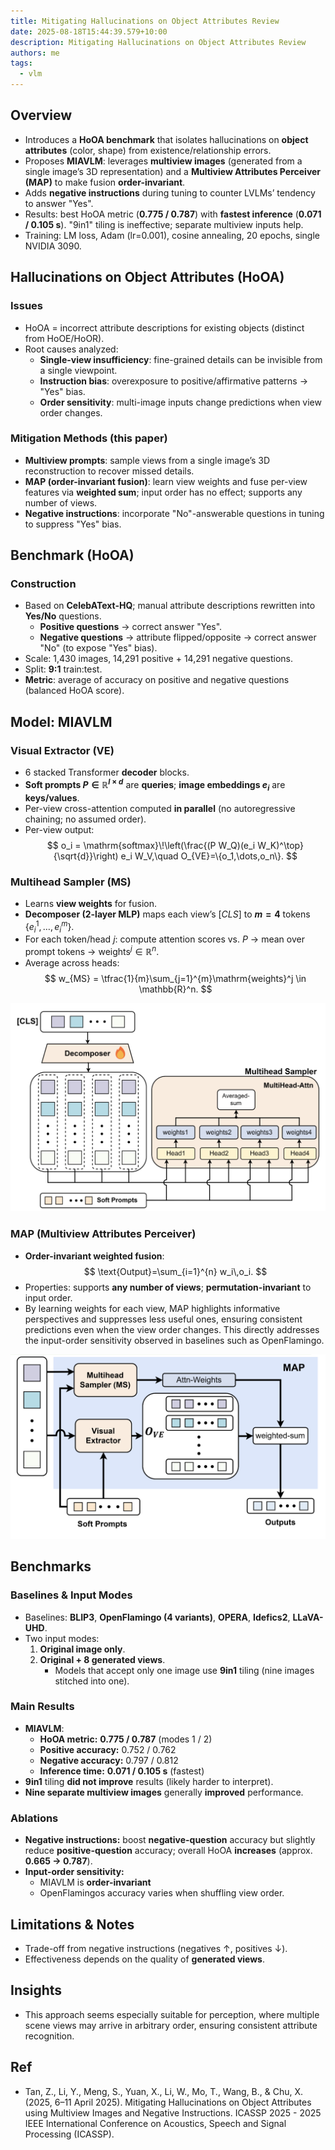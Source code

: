 ```yaml
---
title: Mitigating Hallucinations on Object Attributes Review
date: 2025-08-18T15:44:39.579+10:00
description: Mitigating Hallucinations on Object Attributes Review
authors: me
tags:
  - vlm
---
```



## Overview

- Introduces a **HoOA benchmark** that isolates hallucinations on **object attributes** (color, shape) from existence/relationship errors.
- Proposes **MIAVLM**: leverages **multiview images** (generated from a single image’s 3D representation) and a **Multiview Attributes Perceiver (MAP)** to make fusion **order-invariant**.
- Adds **negative instructions** during tuning to counter LVLMs’ tendency to answer "Yes".
- Results: best HoOA metric (**0.775 / 0.787**) with **fastest inference** (**0.071 / 0.105 s**). "9in1" tiling is ineffective; separate multiview inputs help.
- Training: LM loss, Adam (lr=0.001), cosine annealing, 20 epochs, single NVIDIA 3090.

## Hallucinations on Object Attributes (HoOA)

### Issues

- HoOA = incorrect attribute descriptions for existing objects (distinct from HoOE/HoOR).
- Root causes analyzed:
  - **Single-view insufficiency**: fine-grained details can be invisible from a single viewpoint.
  - **Instruction bias**: overexposure to positive/affirmative patterns → "Yes" bias.
  - **Order sensitivity**: multi-image inputs change predictions when view order changes.

### Mitigation Methods (this paper)

- **Multiview prompts**: sample views from a single image’s 3D reconstruction to recover missed details.
- **MAP (order-invariant fusion)**: learn view weights and fuse per-view features via **weighted sum**; input order has no effect; supports any number of views.
- **Negative instructions**: incorporate "No"-answerable questions in tuning to suppress "Yes" bias.

## Benchmark (HoOA)

### Construction

- Based on **CelebAText-HQ**; manual attribute descriptions rewritten into **Yes/No** questions.
  - **Positive questions** → correct answer "Yes".
  - **Negative questions** → attribute flipped/opposite → correct answer "No" (to expose "Yes" bias).
- Scale: 1,430 images, 14,291 positive + 14,291 negative questions.
- Split: **9:1** train:test.
- **Metric**: average of accuracy on positive and negative questions (balanced HoOA score).

## Model: MIAVLM

### Visual Extractor (VE)

- 6 stacked Transformer **decoder** blocks.
- **Soft prompts $P \in \mathbb{R}^{l \times d}$** are **queries**; **image embeddings $e_i$** are **keys/values**.
- Per-view cross-attention computed **in parallel** (no autoregressive chaining; no assumed order).
- Per-view output:
  $$
  o_i = \mathrm{softmax}\!\left(\frac{(P W_Q)(e_i W_K)^\top}{\sqrt{d}}\right) e_i W_V,\quad O_{VE}=\{o_1,\dots,o_n\}.
  $$

### Multihead Sampler (MS)

- Learns **view weights** for fusion.
- **Decomposer (2-layer MLP)** maps each view’s $[CLS]$ to **$m=4$** tokens $\{e_i^{1},\dots,e_i^{m}\}$.
- For each token/head $j$: compute attention scores vs. $P$ → mean over prompt tokens → $\mathrm{weights}^j \in \mathbb{R}^n$.
- Average across heads:
  $$
  w_{MS} = \tfrac{1}{m}\sum_{j=1}^{m}\mathrm{weights}^j \in \mathbb{R}^n.
  $$

![MS](./vlm-MS.png)

### MAP (Multiview Attributes Perceiver)

- **Order-invariant weighted fusion**:
  $$
  \text{Output}=\sum_{i=1}^{n} w_i\,o_i.
  $$
- Properties: supports **any number of views**; **permutation-invariant** to input order.
- By learning weights for each view, MAP highlights informative perspectives and suppresses less useful ones, ensuring consistent predictions even when the view order changes. This directly addresses the input-order sensitivity observed in baselines such as OpenFlamingo.

![MAP](./vlm-MAP.png)

## Benchmarks

### Baselines & Input Modes

- Baselines: **BLIP3**, **OpenFlamingo (4 variants)**, **OPERA**, **Idefics2**, **LLaVA-UHD**.
- Two input modes:
  1) **Original image only**.
  2) **Original + 8 generated views**.
     - Models that accept only one image use **9in1** tiling (nine images stitched into one).

### Main Results

- **MIAVLM**:
  - **HoOA metric:** **0.775 / 0.787** (modes 1 / 2)
  - **Positive accuracy:** 0.752 / 0.762
  - **Negative accuracy:** 0.797 / 0.812
  - **Inference time:** **0.071 / 0.105 s** (fastest)
- **9in1** tiling **did not improve** results (likely harder to interpret).
- **Nine separate multiview images** generally **improved** performance.

### Ablations

- **Negative instructions:** boost **negative-question** accuracy but slightly reduce **positive-question** accuracy; overall HoOA **increases** (approx. **0.665 → 0.787**).
- **Input-order sensitivity:**
  - MIAVLM is **order-invariant**
  - OpenFlamingos accuracy varies when shuffling view order.

## Limitations & Notes

- Trade-off from negative instructions (negatives ↑, positives ↓).
- Effectiveness depends on the quality of **generated views**.

## Insights

- This approach seems especially suitable for perception, where multiple scene views may arrive in arbitrary order, ensuring consistent attribute recognition.

## Ref

- Tan, Z., Li, Y., Meng, S., Yuan, X., Li, W., Mo, T., Wang, B., & Chu, X. (2025, 6–11 April 2025). Mitigating Hallucinations on Object Attributes using Multiview Images and Negative Instructions. ICASSP 2025 - 2025 IEEE International Conference on Acoustics, Speech and Signal Processing (ICASSP).
